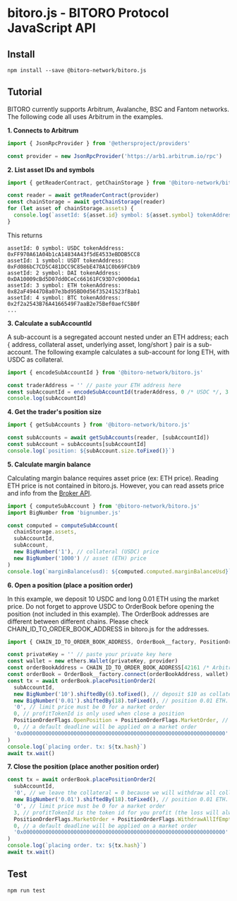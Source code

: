 # bitoro.js - BITORO Protocol JavaScript API

## Install

```
npm install --save @bitoro-network/bitoro.js
```

## Tutorial

BITORO currently supports Arbitrum, Avalanche, BSC and Fantom networks. The following code all uses Arbitrum in the examples.

**1. Connects to Arbitrum**

```js
import { JsonRpcProvider } from '@ethersproject/providers'

const provider = new JsonRpcProvider('https://arb1.arbitrum.io/rpc')
```

**2. List asset IDs and symbols**

```js
import { getReaderContract, getChainStorage } from '@bitoro-network/bitoro.js'

const reader = await getReaderContract(provider)
const chainStorage = await getChainStorage(reader)
for (let asset of chainStorage.assets) {
  console.log(`assetId: ${asset.id} symbol: ${asset.symbol} tokenAddress: ${asset.tokenAddress}`)
}
```

This returns

```
assetId: 0 symbol: USDC tokenAddress: 0xFF970A61A04b1cA14834A43f5dE4533eBDDB5CC8
assetId: 1 symbol: USDT tokenAddress: 0xFd086bC7CD5C481DCC9C85ebE478A1C0b69FCbb9
assetId: 2 symbol: DAI tokenAddress: 0xDA10009cBd5D07dd0CeCc66161FC93D7c9000da1
assetId: 3 symbol: ETH tokenAddress: 0x82aF49447D8a07e3bd95BD0d56f35241523fBab1
assetId: 4 symbol: BTC tokenAddress: 0x2f2a2543B76A4166549F7aaB2e75Bef0aefC5B0f
...
```

**3. Calculate a subAccountId**

A sub-account is a segregated account nested under an ETH address; each { address, collateral asset, underlying asset, long/short } pair is a sub-account. The following example calculates a sub-account for long ETH, with USDC as collateral.

```js
import { encodeSubAccountId } from '@bitoro-network/bitoro.js'

const traderAddress = '' // paste your ETH address here
const subAccountId = encodeSubAccountId(traderAddress, 0 /* USDC */, 3 /* ETH */, true /* long */)
console.log(subAccountId)
```

**4. Get the trader's position size**

```js
import { getSubAccounts } from '@bitoro-network/bitoro.js'

const subAccounts = await getSubAccounts(reader, [subAccountId])
const subAccount = subAccounts[subAccountId]
console.log(`position: ${subAccount.size.toFixed()}`)
```

**5. Calculate margin balance**

Calculating margin balance requires asset price (ex: ETH price). Reading ETH price is not contained in bitoro.js. However, you can read assets price and info from the [Broker API](https://app.bitoro.network/api/liquidityAsset).

```js
import { computeSubAccount } from '@bitoro-network/bitoro.js'
import BigNumber from 'bignumber.js'

const computed = computeSubAccount(
  chainStorage.assets,
  subAccountId,
  subAccount,
  new BigNumber('1'), // collateral (USDC) price
  new BigNumber('1000') // asset (ETH) price
)
console.log(`marginBalance(usd): ${computed.computed.marginBalanceUsd}`)
```

**6. Open a position (place a position order)**

In this example, we deposit 10 USDC and long 0.01 ETH using the market price. Do not forget to approve USDC to OrderBook before opening the position (not included in this example). The OrderBook addresses are different between different chains. Please check CHAIN_ID_TO_ORDER_BOOK_ADDRESS in bitoro.js for the addresses.

```js
import { CHAIN_ID_TO_ORDER_BOOK_ADDRESS, OrderBook__factory, PositionOrderFlags } from '@bitoro-network/bitoro.js'

const privateKey = '' // paste your private key here
const wallet = new ethers.Wallet(privateKey, provider)
const orderBookAddress = CHAIN_ID_TO_ORDER_BOOK_ADDRESS[42161 /* Arbitrum chain ID */]
const orderBook = OrderBook__factory.connect(orderBookAddress, wallet)
const tx = await orderBook.placePositionOrder2(
  subAccountId,
  new BigNumber('10').shiftedBy(6).toFixed(), // deposit $10 as collateral. USDC.decimals = 6
  new BigNumber('0.01').shiftedBy(18).toFixed(), // position 0.01 ETH. decimals is always 18
  '0', // limit price must be 0 for a market order
  0, // profitTokenId is only used when close a position
  PositionOrderFlags.OpenPosition + PositionOrderFlags.MarketOrder, // check PositionOrderFlags for details
  0, // a default deadline will be applied on a market order
  '0x0000000000000000000000000000000000000000000000000000000000000000' // an empty referral code
)
console.log(`placing order. tx: ${tx.hash}`)
await tx.wait()
```

**7. Close the position (place another position order)**

```js
const tx = await orderBook.placePositionOrder2(
  subAccountId,
  '0', // we leave the collateral = 0 because we will withdraw all collaterals later in the flag
  new BigNumber('0.01').shiftedBy(18).toFixed(), // position 0.01 ETH. decimals is always 18
  '0', // limit price must be 0 for a market order
  3, // profitTokenId is the token id for you profit (the loss will always be charged from your collateral). should be 3 (ETH) for a long position. should be 0 (USDC) or other stable coins for a short position
  PositionOrderFlags.MarketOrder + PositionOrderFlags.WithdrawAllIfEmpty, // check PositionOrderFlags for details
  0, // a default deadline will be applied on a market order
  '0x0000000000000000000000000000000000000000000000000000000000000000' // an empty referral code
)
console.log(`placing order. tx: ${tx.hash}`)
await tx.wait()
```

## Test

```
npm run test
```
